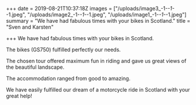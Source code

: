 +++
date = 2019-08-21T10:37:18Z
images = ["/uploads/image3_-1-_-1-_-1.jpeg", "/uploads/image2_-1-_-1-_-1.jpeg", "/uploads/image1_-1-_-1-_-1.jpeg"]
summary = "We have had fabulous times with your bikes in Scotland."
title = "Sven and Karsten"

+++
We have had fabulous times with your bikes in Scotland.

The bikes (GS750) fulfilled perfectly our needs.

The chosen tour offered maximum fun in riding and gave us great views of the beautiful landscape.

The accommodation ranged from good to amazing.

We have easily fulfilled our dream of a motorcycle ride in Scotland with your great help!
